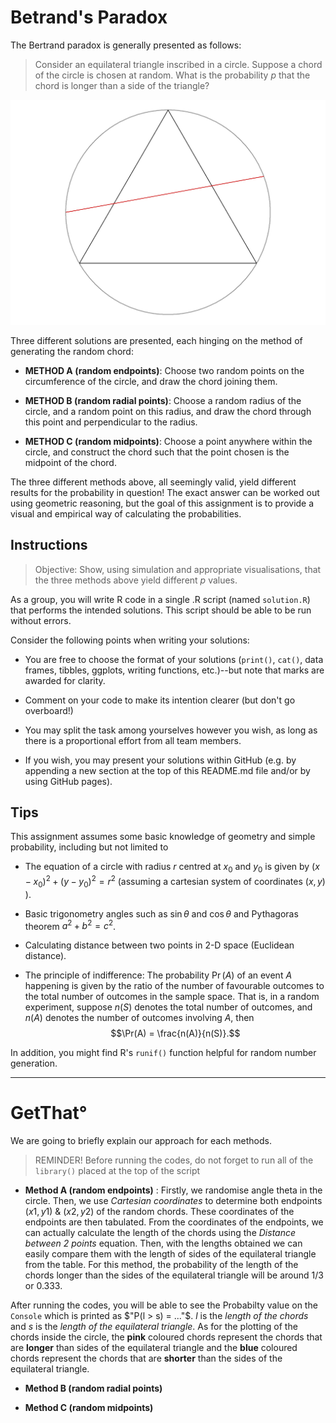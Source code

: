 # Betrand's Paradox

The Bertrand paradox is generally presented as follows:

> Consider an equilateral triangle inscribed in a circle.
> Suppose a chord of the circle is chosen at random.
> What is the probability $p$ that the chord is longer than a side of the triangle?

![](plot.png)

Three different solutions are presented, each hinging on the method of generating the random chord:

- **METHOD A (random endpoints)**: Choose two random points on the circumference of the circle, and draw the chord joining them.

- **METHOD B (random radial points)**: Choose a random radius of the circle, and a random point on this radius, and draw the chord through this point and perpendicular to the radius.

- **METHOD C (random midpoints)**: Choose a point anywhere within the circle, and construct the chord such that the point chosen is the midpoint of the chord.

The three different methods above, all seemingly valid, yield different results for the probability in question! The exact answer can be worked out using geometric reasoning, but the goal of this assignment is to provide a visual and empirical way of calculating the probabilities.

## Instructions

> Objective: Show, using simulation and appropriate visualisations, that the three methods above yield different $p$ values.

As a group, you will write R code in a single .R script (named `solution.R`) that performs the intended solutions. This script should be able to be run without errors.

Consider the following points when writing your solutions:

- You are free to choose the format of your solutions (`print()`, `cat()`, data frames, tibbles, ggplots, writing functions, etc.)--but note that marks are awarded for clarity.

- Comment on your code to make its intention clearer (but don't go overboard!)

- You may split the task among yourselves however you wish, as long as there is a proportional effort from all team members.

- If you wish, you may present your solutions within GitHub (e.g. by appending a new section at the top of this README.md file and/or by using GitHub pages).

## Tips

This assignment assumes some basic knowledge of geometry and simple probability, including but not limited to

- The equation of a circle with radius $r$ centred at $x_0$ and $y_0$ is given by $(x-x_0)^2 + (y-y_0)^2 = r^2$ (assuming a cartesian system of coordinates $(x,y)$ ).

- Basic trigonometry angles such as $\sin \theta$ and $\cos \theta$ and Pythagoras theorem $a^2 + b^2 = c^2$.

- Calculating distance between two points in 2-D space (Euclidean distance).

- The principle of indifference: The probability $\Pr(A)$ of an event $A$ happening is given by the ratio of the number of favourable outcomes to the total number of outcomes in the sample space. That is, in a random experiment, suppose $n(S)$ denotes the total number of outcomes, and $n(A)$ denotes the number of outcomes involving $A$, then $$\Pr(A) = \frac{n(A)}{n(S)}.$$

In addition, you might find R's `runif()` function helpful for random number generation.

--------------------------------------------------------------------------------
# GetThat° 
 We are going to briefly explain our approach for each methods.
 
 > REMINDER! Before running the codes, do not forget to run all of the `library()` placed at the top of the script 
 
 - **Method A (random endpoints)** :
 Firstly, we randomise angle theta in the circle. Then, we use *Cartesian coordinates* to determine both endpoints $(x1, y1)$ & $(x2, y2)$ of the random chords. These coordinates of the endpoints are then tabulated. 
 From the coordinates of the endpoints, we can actually calculate the length of the chords using the *Distance between 2 points* equation. 
 Then, with the lengths obtained we can easily compare them with the length of sides of the equilateral triangle from the table.
 For this method, the probability of the length of the chords longer than the sides of the equilateral triangle will be around $1/3$ or $0.333$.
 
 After running the codes, you will be able to see the Probabilty value on the `Console` which is printed as $"P(l > s) = ..."$. $l$ is the *length of the chords* and $s$ is the *length of the equilateral triangle*.
 As for the plotting of the chords inside the circle, the **pink** coloured chords represent the chords that are **longer** than sides of the equilateral triangle and the **blue** coloured chords represent the chords that are **shorter** than the sides of the equilateral triangle.
 
 - **Method B (random radial points)**
 
 - **Method C (random midpoints)**















